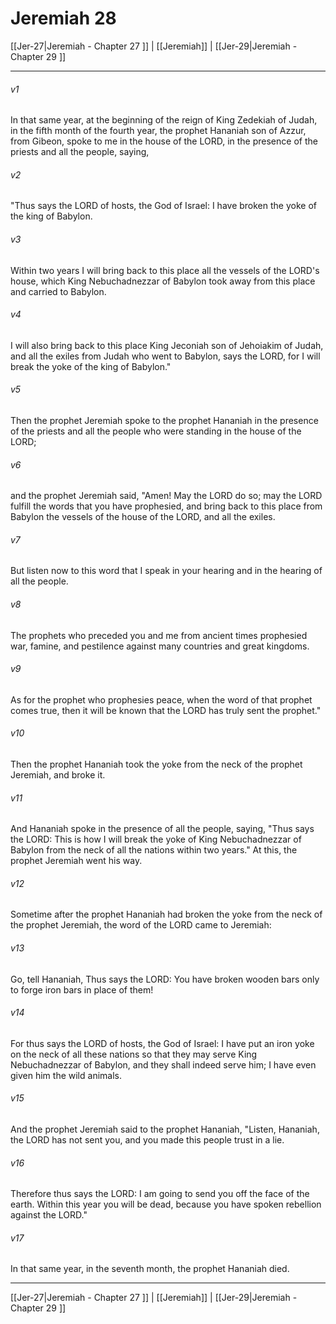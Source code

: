 # Jeremiah 28

[[Jer-27|Jeremiah - Chapter 27 ]] | [[Jeremiah]] | [[Jer-29|Jeremiah - Chapter 29 ]]
***

###### v1
In that same year, at the beginning of the reign of King Zedekiah of Judah, in the fifth month of the fourth year, the prophet Hananiah son of Azzur, from Gibeon, spoke to me in the house of the LORD, in the presence of the priests and all the people, saying,
###### v2
"Thus says the LORD of hosts, the God of Israel: I have broken the yoke of the king of Babylon.
###### v3
Within two years I will bring back to this place all the vessels of the LORD's house, which King Nebuchadnezzar of Babylon took away from this place and carried to Babylon.
###### v4
I will also bring back to this place King Jeconiah son of Jehoiakim of Judah, and all the exiles from Judah who went to Babylon, says the LORD, for I will break the yoke of the king of Babylon."
###### v5
Then the prophet Jeremiah spoke to the prophet Hananiah in the presence of the priests and all the people who were standing in the house of the LORD;
###### v6
and the prophet Jeremiah said, "Amen! May the LORD do so; may the LORD fulfill the words that you have prophesied, and bring back to this place from Babylon the vessels of the house of the LORD, and all the exiles.
###### v7
But listen now to this word that I speak in your hearing and in the hearing of all the people.
###### v8
The prophets who preceded you and me from ancient times prophesied war, famine, and pestilence against many countries and great kingdoms.
###### v9
As for the prophet who prophesies peace, when the word of that prophet comes true, then it will be known that the LORD has truly sent the prophet."
###### v10
Then the prophet Hananiah took the yoke from the neck of the prophet Jeremiah, and broke it.
###### v11
And Hananiah spoke in the presence of all the people, saying, "Thus says the LORD: This is how I will break the yoke of King Nebuchadnezzar of Babylon from the neck of all the nations within two years." At this, the prophet Jeremiah went his way.
###### v12
Sometime after the prophet Hananiah had broken the yoke from the neck of the prophet Jeremiah, the word of the LORD came to Jeremiah:
###### v13
Go, tell Hananiah, Thus says the LORD: You have broken wooden bars only to forge iron bars in place of them!
###### v14
For thus says the LORD of hosts, the God of Israel: I have put an iron yoke on the neck of all these nations so that they may serve King Nebuchadnezzar of Babylon, and they shall indeed serve him; I have even given him the wild animals.
###### v15
And the prophet Jeremiah said to the prophet Hananiah, "Listen, Hananiah, the LORD has not sent you, and you made this people trust in a lie.
###### v16
Therefore thus says the LORD: I am going to send you off the face of the earth. Within this year you will be dead, because you have spoken rebellion against the LORD."
###### v17
In that same year, in the seventh month, the prophet Hananiah died.

***

[[Jer-27|Jeremiah - Chapter 27 ]] | [[Jeremiah]] | [[Jer-29|Jeremiah - Chapter 29 ]]
